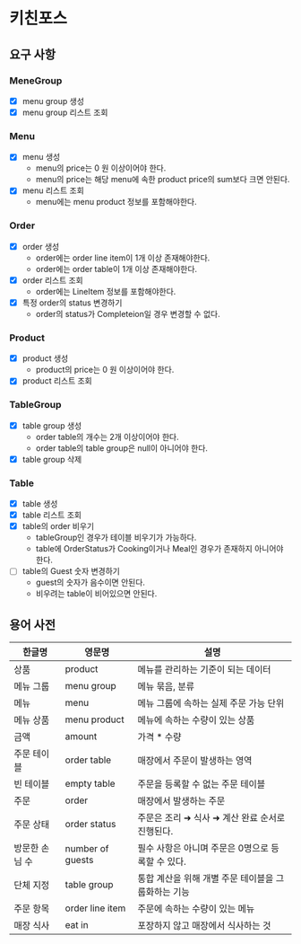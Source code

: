 # 키친포스

## 요구 사항
### MeneGroup
-[x]  menu group 생성
-[x]  menu group 리스트 조회

### Menu
-[x]  menu 생성
   * menu의 price는 0 원 이상이어야 한다.
   * menu의 price는 해당 menu에 속한 product price의 sum보다 크면 안된다.
-[x]  menu 리스트 조회
   * menu에는 menu product 정보를 포함해야한다.

### Order
-[x]  order 생성
   * order에는 order line item이 1개 이상 존재해야한다.
   * order에는 order table이 1개 이상 존재해야한다.
-[x]  order 리스트 조회
   * order에는 LineItem 정보를 포함해야한다.
-[x]  특정 order의 status 변경하기
   * order의 status가 Completeion일 경우 변경할 수 없다.

### Product
-[x]  product 생성
   * product의 price는 0 원 이상이어야 한다.
-[x]  product 리스트 조회

### TableGroup
-[x]  table group 생성
   * order table의 개수는 2개 이상이어야 한다.
   * order table의 table group은 null이 아니어야 한다.
-[x]  table group 삭제

### Table
-[x]  table 생성
-[x]  table 리스트 조회
-[x]  table의 order 비우기
   * tableGroup인 경우가 테이블 비우기가 가능하다.
   * table에 OrderStatus가 Cooking이거나 Meal인 경우가 존재하지 아니어야 한다.
-[ ]  table의 Guest 숫자 변경하기
   * guest의 숫자가 음수이면 안된다.
   * 비우려는 table이 비어있으면 안된다.



## 용어 사전

| 한글명 | 영문명 | 설명 |
| --- | --- | --- |
| 상품 | product | 메뉴를 관리하는 기준이 되는 데이터 |
| 메뉴 그룹 | menu group | 메뉴 묶음, 분류 |
| 메뉴 | menu | 메뉴 그룹에 속하는 실제 주문 가능 단위 |
| 메뉴 상품 | menu product | 메뉴에 속하는 수량이 있는 상품 |
| 금액 | amount | 가격 * 수량 |
| 주문 테이블 | order table | 매장에서 주문이 발생하는 영역 |
| 빈 테이블 | empty table | 주문을 등록할 수 없는 주문 테이블 |
| 주문 | order | 매장에서 발생하는 주문 |
| 주문 상태 | order status | 주문은 조리 ➜ 식사 ➜ 계산 완료 순서로 진행된다. |
| 방문한 손님 수 | number of guests | 필수 사항은 아니며 주문은 0명으로 등록할 수 있다. |
| 단체 지정 | table group | 통합 계산을 위해 개별 주문 테이블을 그룹화하는 기능 |
| 주문 항목 | order line item | 주문에 속하는 수량이 있는 메뉴 |
| 매장 식사 | eat in | 포장하지 않고 매장에서 식사하는 것 |



